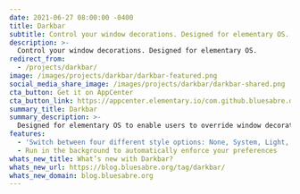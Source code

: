 ```yaml
---
date: 2021-06-27 08:00:00 -0400
title: Darkbar
subtitle: Control your window decorations. Designed for elementary OS.
description: >-
  Control your window decorations. Designed for elementary OS.
redirect_from:
  - /projects/darkbar/
image: /images/projects/darkbar/darkbar-featured.png
social_media_share_image: /images/projects/darkbar/darkbar-shared.png
cta_button: Get it on AppCenter
cta_button_link: https://appcenter.elementary.io/com.github.bluesabre.darkbar/
summary_title: Darkbar
summary_description: >-
  Designed for elementary OS to enable users to override window decoration themes. Only supports traditional (non-CSD) windows.
features:
  - 'Switch between four different style options: None, System, Light, or Dark'
  - Run in the background to automatically enforce your preferences
whats_new_title: What’s new with Darkbar?
whats_new_url: https://blog.bluesabre.org/tag/darkbar/
whats_new_domain: blog.bluesabre.org
---
```

